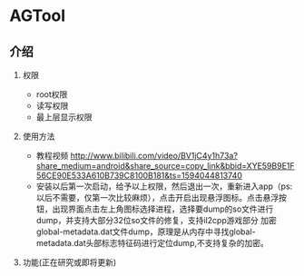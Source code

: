 # AGTool

## 介绍

1. 权限

   - root权限
   - 读写权限
   - 最上层显示权限

2. 使用方法
   - 教程视频 <a href="http://www.bilibili.com/video/BV1jC4y1h73a?share_medium=android&share_source=copy_link&bbid=XYE59B9E1F56CE90E533A610B739C8100B181&ts=1594044813740">http://www.bilibili.com/video/BV1jC4y1h73a?share_medium=android&share_source=copy_link&bbid=XYE59B9E1F56CE90E533A610B739C8100B181&ts=1594044813740</a>
   - 安装以后第一次启动，给予以上权限，然后退出一次，重新进入app（ps:以后不需要，仅第一次比较麻烦），点击开启出现悬浮图标。点击悬浮按钮，出现界面点击左上角图标选择进程，选择要dump的so文件进行dump，并支持大部分32位so文件的修复，支持il2cpp游戏部分 加密global-metadata.dat文件dump，原理是从内存中寻找global-metadata.dat头部标志特征码进行定位dump,不支持复杂的加密。

3. 功能(正在研究或即将更新)


